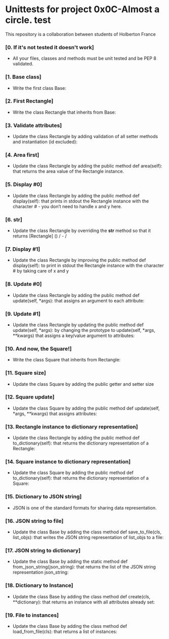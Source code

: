# Unittests for project 0x0C-Almost a circle. test

This repository is a collaboration between students of Holberton France

### [0. If it's not tested it doesn't work]

- All your files, classes and methods must be unit tested and be PEP 8 validated.

### [1. Base class]

- Write the first class Base:

### [2. First Rectangle]

- Write the class Rectangle that inherits from Base:

### [3. Validate attributes]

- Update the class Rectangle by adding validation of all setter methods and instantiation (id excluded):

### [4. Area first]

- Update the class Rectangle by adding the public method def area(self): that returns the area value of the Rectangle instance.

### [5. Display #0]

- Update the class Rectangle by adding the public method def display(self): that prints in stdout the Rectangle instance with the character # - you don’t need to handle x and y here.

### [6. __str__]

- Update the class Rectangle by overriding the **str** method so that it returns [Rectangle] (<id>) <x>/<y> - <width>/<height>

### [7. Display #1]

- Update the class Rectangle by improving the public method def display(self): to print in stdout the Rectangle instance with the character # by taking care of x and y

### [8. Update #0]

- Update the class Rectangle by adding the public method def update(self, \*args): that assigns an argument to each attribute:

### [9. Update #1]

- Update the class Rectangle by updating the public method def update(self, *args): by changing the prototype to update(self, *args, \*\*kwargs) that assigns a key/value argument to attributes:

### [10. And now, the Square!]

- Write the class Square that inherits from Rectangle:

### [11. Square size]

- Update the class Square by adding the public getter and setter size

### [12. Square update]

- Update the class Square by adding the public method def update(self, \*args, \*\*kwargs) that assigns attributes:

### [13. Rectangle instance to dictionary representation]

- Update the class Rectangle by adding the public method def to_dictionary(self): that returns the dictionary representation of a Rectangle:

### [14. Square instance to dictionary representation]

- Update the class Square by adding the public method def to_dictionary(self): that returns the dictionary representation of a Square:

### [15. Dictionary to JSON string]

- JSON is one of the standard formats for sharing data representation.

### [16. JSON string to file]

- Update the class Base by adding the class method def save_to_file(cls, list_objs): that writes the JSON string representation of list_objs to a file:

### [17. JSON string to dictionary]

- Update the class Base by adding the static method def from_json_string(json_string): that returns the list of the JSON string representation json_string:

### [18. Dictionary to Instance]

- Update the class Base by adding the class method def create(cls, \*\*dictionary): that returns an instance with all attributes already set:

### [19. File to instances]

- Update the class Base by adding the class method def load_from_file(cls): that returns a list of instances:
